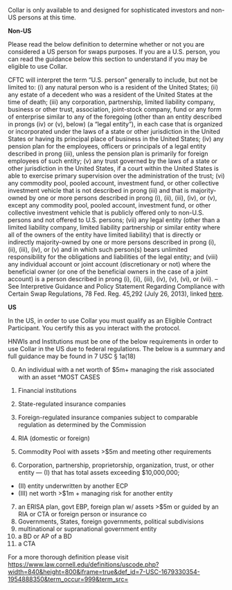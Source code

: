 Collar is only available to and designed for sophisticated investors and non-US persons at this time.

**Non-US**

Please read the below definition to determine whether or not you are considered a US person for swaps purposes. If you are a U.S. person, you can read the guidance below this section to understand if you may be eligible to use Collar.

CFTC will interpret the term “U.S. person” generally to include, but not be limited to:
(i) any natural person who is a resident of the United States;
(ii) any estate of a decedent who was a resident of the United States at the time of death;
(iii) any corporation, partnership, limited liability company, business or other trust, association, joint-stock company, fund or any form of enterprise similar to any of the foregoing (other than an entity described in prongs (iv) or (v), below) (a “legal entity”), in each case that is organized or incorporated under the laws of a state or other jurisdiction in the United States or having its principal place of business in the United States;
(iv) any pension plan for the employees, officers or principals of a legal entity described in prong (iii), unless the pension plan is primarily for foreign employees of such entity;
(v) any trust governed by the laws of a state or other jurisdiction in the United States, if a court within the United States is able to exercise primary supervision over the administration of the trust;
(vi) any commodity pool, pooled account, investment fund, or other collective investment vehicle that is not described in prong (iii) and that is majority-owned by one or more persons described in prong (i), (ii), (iii), (iv), or (v), except any commodity pool, pooled account, investment fund, or other collective investment vehicle that is publicly offered only to non-U.S. persons and not offered to U.S. persons;
(vii) any legal entity (other than a limited liability company, limited liability partnership or similar entity where all of the owners of the entity have limited liability) that is directly or indirectly majority-owned by one or more persons described in prong (i), (ii), (iii), (iv), or (v) and in which such person(s) bears unlimited responsibility for the obligations and liabilities of the legal entity; and
(viii) any individual account or joint account (discretionary or not) where the beneficial owner (or one of the beneficial owners in the case of a joint account) is a person described in prong (i), (ii), (iii), (iv), (v), (vi), or (vii).
–
See Interpretive Guidance and Policy Statement Regarding Compliance with Certain Swap Regulations, 78 Fed. Reg. 45,292 (July 26, 2013), linked [here](https://www.federalregister.gov/documents/2013/07/26/2013-17958/interpretive-guidance-and-policy-statement-regarding-compliance-with-certain-swap-regulations).

**US**

In the US, in order to use Collar you must qualify as an Eligible Contract Participant. You certify this as you interact with the protocol.

HNWIs and Institutions must be one of the below requirements in order to use Collar in the US due to federal regulations. The below is a summary and full guidance may be found in 7 USC § 1a(18)

0. An individual with a net worth of $5m+ managing the risk associated with an asset
   ^MOST CASES

1. Financial institutions
2. State-regulated insurance companies
3. Foreign-regulated insurance companies subject to comparable regulation as determined by the Commission
4. RIA (domestic or foreign)
5. Commodity Pool with assets >$5m and meeting other requirements
6. Corporation, partnership, proprietorship, organization, trust, or other entity
   — (I) that has total assets exceeding $10,000,000;

- (II) entity underwritten by another ECP
- (III) net worth >$1m + managing risk for another entity

7. an ERISA plan, govt EBP, foreign plan w/ assets >$5m or guided by an RIA or CTA or foreign person or insurance co
8. Governments, States, foreign governments, political subdivisions
9. multinational or supranational government entity
10. a BD or AP of a BD
11. a CTA

For a more thorough definition please visit https://www.law.cornell.edu/definitions/uscode.php?width=840&height=800&iframe=true&def_id=7-USC-1679330354-1954888350&term_occur=999&term_src=
